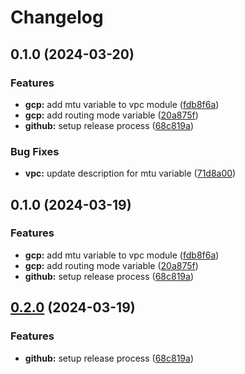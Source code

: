 # Changelog

## 0.1.0 (2024-03-20)


### Features

* **gcp:** add mtu variable to vpc module ([fdb8f6a](https://github.com/BondAnthony/terraform-modules/commit/fdb8f6a8641be5cdb3a52dfe6f25c2862d483af9))
* **gcp:** add routing mode variable ([20a875f](https://github.com/BondAnthony/terraform-modules/commit/20a875fab9d92e7b01b0bad53e9cd7ea5588df68))
* **github:** setup release process ([68c819a](https://github.com/BondAnthony/terraform-modules/commit/68c819a312f95d1f85853681597bf3b25a4f869f))


### Bug Fixes

* **vpc:** update description for mtu variable ([71d8a00](https://github.com/BondAnthony/terraform-modules/commit/71d8a00529e126629599ba0aed70c6c63568cece))

## 0.1.0 (2024-03-19)


### Features

* **gcp:** add mtu variable to vpc module ([fdb8f6a](https://github.com/BondAnthony/terraform-modules/commit/fdb8f6a8641be5cdb3a52dfe6f25c2862d483af9))
* **gcp:** add routing mode variable ([20a875f](https://github.com/BondAnthony/terraform-modules/commit/20a875fab9d92e7b01b0bad53e9cd7ea5588df68))
* **github:** setup release process ([68c819a](https://github.com/BondAnthony/terraform-modules/commit/68c819a312f95d1f85853681597bf3b25a4f869f))

## [0.2.0](https://github.com/BondAnthony/terraform-modules/compare/v0.1.0...v0.2.0) (2024-03-19)


### Features

* **github:** setup release process ([68c819a](https://github.com/BondAnthony/terraform-modules/commit/68c819a312f95d1f85853681597bf3b25a4f869f))
